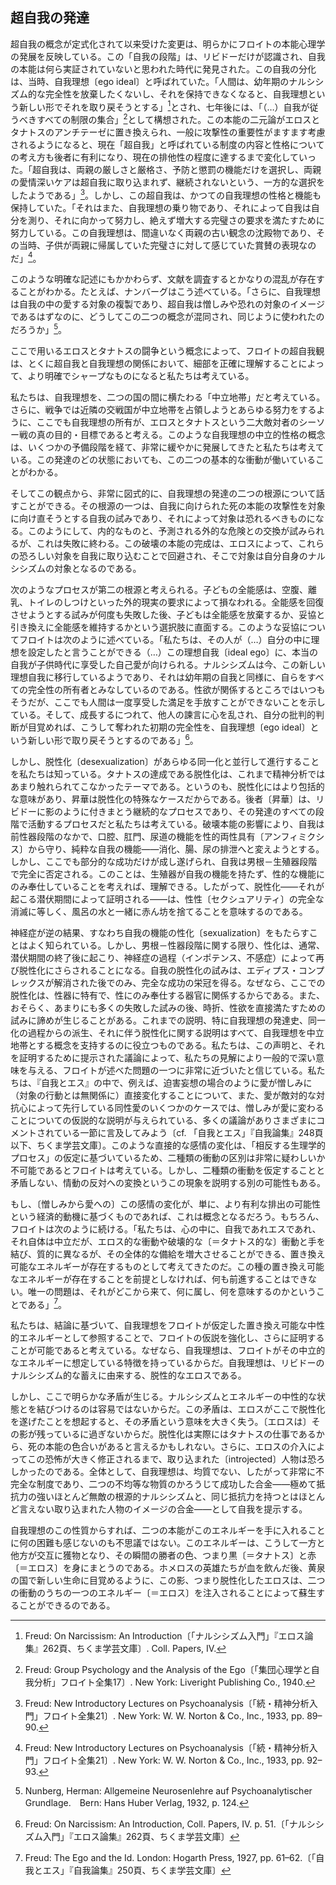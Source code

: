 ## 超自我の発達
<!-- THE DEVELOPMENT OF THE SUPEREGO -->

超自我の概念が定式化されて以来受けた変更は、明らかにフロイトの本能心理学の発展を反映している。この「自我の段階」は、リビドーだけが認識され、自我の本能は何ら実証されていないと思われた時代に発見された。この自我の分化は、当時、自我理想〔ego ideal〕と呼ばれていた。「人間は、幼年期のナルシシズム的な完全性を放棄したくないし、それを保持できなくなると、自我理想という新しい形でそれを取り戻そうとする」[^5]とされ、七年後には、「（…）自我が従うべきすべての制限の集合」[^6]として構想された。この本能の二元論がエロスとタナトスのアンチテーゼに置き換えられ、一般に攻撃性の重要性がますます考慮されるようになると、現在「超自我」と呼ばれている制度の内容と性格についての考え方も後者に有利になり、現在の排他性の程度に達するまで変化していった。「超自我は、両親の厳しさと厳格さ、予防と懲罰の機能だけを選択し、両親の愛情深いケアは超自我に取り込まれず、継続されないという、一方的な選択をしたようである」[^7]。しかし、この超自我は、かつての自我理想の性格と機能も保持していた。「それはまた、自我理想の乗り物であり、それによって自我は自分を測り、それに向かって努力し、絶えず増大する完璧さの要求を満たすために努力している。この自我理想は、間違いなく両親の古い観念の沈殿物であり、その当時、子供が両親に帰属していた完璧さに対して感じていた賞賛の表現なのだ」[^8]。
<!-- The modifications which the concept of the superego has undergone since its formulation clearly mirror the development of the freudian instinct psychology. This 'stage of the ego' was discovered at a time when the libido alone was recognized, and the ego instincts seemed in no way demonstrable. This differentiation in the ego was then called the ego ideal: 'Man does not want to forgo the narcissistic completeness of childhood, and when he cannot hold on to it … he tries to regain it in the new form of the ego ideal.'5 Seven years later it was conceived of as '… the sum of all the restrictions to which the ego is supposed to submit'.6 Following replacement of this instinct dualism by the antithesis of Eros and Thanatos, and to the extent to which in general the importance of aggression was increasingly taken into account, there occurred a shift, in favor of the latter, in the conception of the content and character of the institution now called superego, till the current degree of exclusiveness was reached: 'The superego seems to have made a one-sided selection, to have chosen only the harshness and severity of the parents, their preventive and punitive functions, while their loving care is not taken up and continued by it'.7 This superego, however, retained also the character and the function of the former ego ideal: 'It is also the vehicle of the ego ideal, by which the ego measures itself, toward which it strives, and whose demands for everincreasing perfection it is always striving to fulfil. No doubt this ego ideal is a precipitation of the old idea of the parents, an expression of the admiration 8 which the child felt for the perfection which it at that time ascribed to them.' -->

[^5]: Freud: On Narcissism: An Introduction〔「ナルシシズム入門」『エロス論集』262頁、ちくま学芸文庫〕. Coll. Papers, IV.
[^6]: Freud: Group Psychology and the Analysis of the Ego〔「集団心理学と自我分析」フロイト全集17〕. New York: Liveright Publishing Co., 1940.
[^7]: Freud: New Introductory Lectures on Psychoanalysis〔「続・精神分析入門」フロイト全集21〕. New York: W. W. Norton & Co., Inc., 1933, pp. 89–90.
[^8]: Freud: New Introductory Lectures on Psychoanalysis〔「続・精神分析入門」フロイト全集21〕. New York: W. W. Norton & Co., Inc., 1933, pp. 92–93.

このような明確な記述にもかかわらず、文献を調査するとかなりの混乱が存在することがわかる。たとえば、ナンバーグはこう述べている。「さらに、自我理想は自我の中の愛する対象の複製であり、超自我は憎しみや恐れの対象のイメージであるはずなのに、どうしてこの二つの概念が混同され、同じように使われたのだろうか」[^9]。
<!-- Despite these definite statements, there exists considerable confusion, as a survey of the literature shows. Nunberg, for example, states: 'If, furthermore, the ego ideal is supposed to be a replica of the loved objects in the ego, and the superego an image of the hated and feared objects, how is it that these two 9 concepts were confused, and used interchangeably?' -->
[^9]: Nunberg, Herman: Allgemeine Neurosenlehre auf Psychoanalytischer Grundlage.　Bern: Hans Huber Verlag, 1932, p. 124.

ここで用いるエロスとタナトスの闘争という概念によって、フロイトの超自我観は、とくに超自我と自我理想の関係において、細部を正確に理解することによって、より明確でシャープなものになると私たちは考えている。
<!-- We believe that, with the concept of the struggle between Eros and Thanatos which we here use, Freud's view of the superego will gain in clarity and sharpness by a precise understanding of details, especially in the relationship between superego and ego ideal. -->

私たちは、自我理想を、二つの国の間に横たわる「中立地帯」だと考えている。さらに、戦争では近隣の交戦国が中立地帯を占領しようとあらゆる努力をするように、ここでも自我理想の所有が、エロスとタナトスという二大敵対者のシーソー戦の真の目的・目標であると考える。このような自我理想の中立的性格の概念は、いくつかの予備段階を経て、非常に緩やかに発展してきたと私たちは考えている。この発達のどの状態においても、この二つの基本的な衝動が働いていることがわかる。
<!-- We conceive the ego ideal to be a 'neutral zone', lying between two countries. We believe further that, just as in war every effort is made by neighboring belligerents to occupy at the outset any neutral strip of land, here too the possession of the ego ideal is the real goal and object of the seesaw struggle between the two great opponents, Eros and Thanatos. This conception of the neutral character of the ego ideal is, in our view, a very gradual development, traversing a number of preliminary stages. In every state of this development we find the two basic drives to be at work, and from this point of view one may, very schematically, speak of two roots of ego ideal development. One of these consists of the attempt of the ego to redirect upon objects the aggression of the death instinct, which is aimed against the ego, whereby these objects become something to be feared. There is thus an attempted exchange of an inner for a projected external danger which, however, miscarries. This consummation of the instinct of destruction is parried by Eros by the incorporation of these fearsome objects into the ego, where they become the subject of one's own narcissism. -->

そしてこの観点から、非常に図式的に、自我理想の発達の二つの根源について話すことができる。その根源の一つは、自我に向けられた死の本能の攻撃性を対象に向け直そうとする自我の試みであり、それによって対象は恐れるべきものになる。このようにして、内的なものと、予測される外的な危険との交換が試みられるが、これは失敗に終わる。この破壊の本能の完成は、エロスによって、これらの恐ろしい対象を自我に取り込むことで回避され、そこで対象は自分自身のナルシシズムの対象となるのである。
<!-- , and from this point of view one may, very schematically, speak of two roots of ego ideal development. One of these consists of the attempt of the ego to redirect upon objects the aggression of the death instinct, which is aimed against the ego, whereby these objects become something to be feared. There is thus an attempted exchange of an inner for a projected external danger which, however, miscarries. This consummation of the instinct of destruction is parried by Eros by the incorporation of these fearsome objects into the ego, where they become the subject of one's own narcissism. -->

次のようなプロセスが第二の根源と考えられる。子どもの全能感は、空腹、離乳、トイレのしつけといった外的現実の要求によって損なわれる。全能感を回復させようとする試みが何度も失敗した後、子どもは全能感を放棄するか、妥協と引き換えに全能感を維持するかという選択肢に直面する。このような妥協についてフロイトは次のように述べている。「私たちは、その人が（…）自分の中に理想を設定したと言うことができる（…）この理想自我〔ideal ego〕に、本当の自我が子供時代に享受した自己愛が向けられる。ナルシシズムは今、この新しい理想自我に移行しているようであり、それは幼年期の自我と同様に、自らをすべての完全性の所有者とみなしているのである。性欲が関係するところではいつもそうだが、ここでも人間は一度享受した満足を手放すことができないことを示している。そして、成長するにつれて、他人の諫言に心を乱され、自分の批判的判断が目覚めれば、こうして奪われた初期の完全性を、自我理想〔ego ideal〕という新しい形で取り戻そうとするのである」[^10]。
<!-- The following process may be regarded as the second root. The child's feeling of omnipotence is undermined by the demands of external reality, such as hunger, weaning, toilet training. After a series of unsuccessful attempts to restore its feeling of omnipotence, the child is faced with the alternative of relinquishing it or of maintaining it at the price of a compromise. Such a compromise is described by Freud: 'We may say that the one … has set up an ideal in himself… To this ideal ego is now directed the self-love which the real ego enjoyed in childhood. The narcissism seems to be now displaced on to this new ideal ego, which, like the infantile ego, deems itself the possessor of all perfections. As always where the libido is concerned, here again man has shown himself incapable of giving up a gratification he has once enjoyed. He is not willing to forgo his narcissistic perfection in his childhood; and if, as he develops, he is disturbed by the admonitions of others and his own critical judgment is awakened, he seeks to recover the early perfection, thus wrested 10 from him, in the new form of an ego ideal.' -->

[^10]: Freud: On Narcissism: An Introduction, Coll. Papers, IV. p. 51.〔「ナルシシズム入門」『エロス論集』262頁、ちくま学芸文庫〕

しかし、脱性化〔desexualization〕があらゆる同一化と並行して進行することを私たちは知っている。タナトスの達成である脱性化は、これまで精神分析ではあまり触れられてこなかったテーマである。というのも、脱性化にはより包括的な意味があり、昇華は脱性化の特殊なケースだからである。後者〔昇華〕は、リビドーに影のように付きまとう継続的なプロセスであり、その発達のすべての段階で活動するプロセスだと私たちは考えている。破壊本能の影響により、自我は前性器段階<!-- pregenital stages -->のなかで、口腔、肛門、尿道の機能を性的両性具有〔アンフィミクシス〕から守り、純粋な自我の機能——消化、腸、尿の排泄へと変えようとする。しかし、ここでも部分的な成功だけが成し遂げられ、自我は男根－生殖器段階で完全に否定される。このことは、生殖器が自我の機能を持たず、性的な機能にのみ奉仕していることを考えれば、理解できる。したがって、脱性化——それが起こる潜伏期間によって証明される——は、性性〔セクシュアリティ〕の完全な消滅に等しく、風呂の水と一緒に赤ん坊を捨てることを意味するのである。
<!-- We know, however, that desexualization runs parallel with every identification. Desexualization, which is the achievement of Thanatos, is a subject hitherto little touched upon by psychoanalysis. Desexualization is commonly considered equivalent to sublimation—incorrectly so, in our opinion, because desexualization is more inclusive, and sublimation a special case of desexualization. The latter we imagine as a continual process, following the libido like its shadow, a process active in all stages of its development. Under the influence of the destructive instinct, the ego tries in the pregenital stages to preserve the oral, anal, and urethral functions from sexual amphimixis, and to change them into pure ego functions—ingestion, intestinal and urinary excretions. Even here, as we know, only a partial success is attained, one completely denied the ego in the phallic-genital stage. This is comprehensible when we reflect that the genital does not possess any ego function and only serves the sexual one. Thus desexualization—as is proven by the latent period in which it happens—would equal an extinction of sexuality altogether, would mean throwing out the baby with the bath water. -->

神経症が逆の結果、すなわち自我の機能の性化〔sexualization〕をもたらすことはよく知られている。しかし、男根－性器段階に関する限り、性化は、通常、潜伏期間の終了後に起こり、神経症の過程（インポテンス、不感症）によって再び脱性化にさらされることになる。自我の脱性化の試みは、エディプス・コンプレックスが解消された後でのみ、完全な成功の栄冠を得る。なぜなら、ここでの脱性化は、性器に特有で、性にのみ奉仕する器官に関係するからである。また、おそらく、あまりにも多くの失敗した試みの後、時折、性欲を直接満たすための試みに諦めが生じることがある。これまでの説明、特に自我理想の発達史、同一化の過程からの派生、それに伴う脱性化に関する説明はすべて、自我理想を中立地帯とする概念を支持するのに役立つものである。私たちは、この声明と、それを証明するために提示された議論によって、私たちの見解により一般的で深い意味を与える、フロイトが述べた問題の一つに非常に近づいたと信じている。私たちは、『自我とエス』の中で、例えば、迫害妄想の場合のように愛が憎しみに（対象の行動とは無関係に）直接変化することについて、また、愛が敵対的な対抗心によって先行している同性愛のいくつかのケースでは、憎しみが愛に変わることについての仮説的な説明が与えられている、多くの議論がありさまざまにコメントされている一節に言及してみよう〔cf. 「自我とエス」『自我論集』248頁以下、ちくま学芸文庫〕。このような直接的な感情の変化は、「相反する生理学的プロセス」の仮定に基づいているため、二種類の衝動の区別は非常に疑わしいか不可能であるとフロイトは考えている。しかし、二種類の衝動を仮定することと矛盾しない、情動の反対への変換というこの現象を説明する別の可能性もある。
<!-- It is well known that neurosis leads to the opposite result: the sexualization of the functions of the ego. But as far as the phallic-genital phase is concerned, sexualization, usually occurring after the termination of the latent period, is subjected to a renewed desexualization by the neurotic process (impotence, frigidity). The ego's attempts at desexualization are crowned with complete success only after the resolution of the Oedipus complex because desexualization here concerns the organ specific to, and exclusively serving, sexuality; also perhaps after so many unsuccessful attempts, an occasional resigned giving-over of attempts to satisfy the libido directly may supervene. All the preceding explanations, especially with reference to the developmental history of the ego ideal, its derivation from the process of identification, and the attendant desexualization, serve to support the conception of the ego ideal as a neutral zone. We believe that with this statement, and with the arguments set forth to prove it, we have come very close to one of the problems stated by Freud which gives a more general and deeper meaning to our views. stated by Freud which gives a more general and deeper meaning to our views. We refer to that much discussed and variously commented upon passage in The Ego and the Id, in which there is given a hypothetical explanation of the direct change (independent of the behavior of the object) of love into hate, as, for example, in cases of paranoia persecutoria; also of hate into love in some cases of homosexuality in which love was preceded by hostile rivalry. Such a direct change of affect, Freud believes, makes the differentiation of the two kinds of drive very questionable or impossible, since this change is based on the assumption of 'contrary physiological processes'. There is, however, also another possibility of explaining this phenomenon of the transformation of affect into its opposite which does not contradict postulating two kinds of drive. -->

もし、〔憎しみから愛への〕この感情の変化が、単に、より有利な排出の可能性という経済的動機に基づくものであれば、これは概念となるだろう。もちろん、フロイトは次のように続ける。「私たちは、心の中に、自我であれエスであれ、それ自体は中立だが、エロス的な衝動や破壊的な〔＝タナトス的な〕衝動と手を結び、質的に異なるが、その全体的な備給を増大させることができる、置き換え可能なエネルギーが存在するものとして考えてきたのだ。この種の置き換え可能なエネルギーが存在することを前提としなければ、何も前進することはできない。唯一の問題は、それがどこから来て、何に属し、何を意味するのかということである」[^11]。
<!-- This would be the concept if this change of affect were based merely on the economic motive of a more favorable possibility of discharge. Of course, Freud continues, this hypothesis is based merely upon the assumption: 'We have reckoned as though there existed in the mind—whether in the ego or in the id —a displaceable energy, which is in itself neutral, but is able to join forces either with an erotic or with a destructive impulse, differing qualitatively as they do, and augment its total cathexis. Without assuming the existence of a displaceable energy of this kind we can make no headway. The only question is 11 where it comes from, what it belongs to, and what it signifies.' -->

[^11]: Freud: The Ego and the Id. London: Hogarth Press, 1927, pp. 61–62.〔「自我とエス」『自我論集』250頁、ちくま学芸文庫〕

私たちは、結論に基づいて、自我理想をフロイトが仮定した置き換え可能な中性的エネルギーとして参照することで、フロイトの仮説を強化し、さらに証明することが可能であると考えている。なぜなら、自我理想は、フロイトがその中立的なエネルギーに想定している特徴を持っているからだ。自我理想は、リビドーのナルシシズム的な蓄えに由来する、脱性的なエロスである。
<!-- We believe it possible to strengthen Freud's hypothesis, to lend it added proof, by referring—on the basis of our conclusions—to the ego ideal as that displaceable neutral energy postulated by Freud. This is the less contradictory because the ego ideal has those characteristics which Freud presupposes for that neutral energy: it stems from the narcissistic reserves of the libido, and is desexualized Eros. -->

しかし、ここで明らかな矛盾が生じる。ナルシシズムとエネルギーの中性的な状態とを結びつけるのは容易ではないからだ。この矛盾は、エロスがここで脱性化を遂げたことを想起すると、その矛盾という意味を大きく失う。〔エロスは〕その影が残っているに過ぎないからだ。脱性化は実際にはタナトスの仕事であるから、死の本能の色合いがあると言えるかもしれない。さらに、エロスの介入によってこの恐怖が大きく修正されるまで、取り込まれた〔introjected〕人物は恐ろしかったのである。全体として、自我理想は、均質でない、したがって非常に不完全な制度であり、二つの不均等な物質のかろうじて成功した合金——極めて抵抗力の強いほとんど無敵の根源的ナルシシズムと、同じ抵抗力を持つとはほとんど言えない取り込まれた人物のイメージの合金——として自我を提示する。
<!-- Here, however, arises an apparent contradiction; for it is not easy to join narcissism with a neutral state of energy. This contradiction loses much of its point when one remembers that Eros has here undergone desexualization. Little more than its shadow remains. One might say that there is about it a tincture of the death instinct, since desexualization is, in fact, the work of Thanatos; furthermore, the introjected persons were fearsome till the intervention of Eros, which greatly modified this fear. All in all, the ego ideal presents itself as an unhomogeneous, and hence very incomplete institution, a barely successful alloy of two unequal substances—of the extremely resistant, almost invincible original narcissism with the images of the introjected persons to whom one cannot attribute nearly the same resistance. -->

自我理想のこの性質からすれば、二つの本能がこのエネルギーを手に入れることに何の困難も感じないのも不思議ではない。このエネルギーは、こうして一方と他方が交互に獲物となり、その瞬間の勝者の色、つまり黒〔＝タナトス〕と赤〔＝エロス〕を身にまとうのである。ホメロスの英雄たちが血を飲んだ後、黄泉の国で新しい生命に目覚めるように、この影、つまり脱性化したエロスは、二つの衝動のうちの一つのエネルギー〔＝エロス〕を注入されることによって蘇生することができるのである。
<!-- Little wonder, in view of this nature of the ego ideal, that the two instincts have no difficulty in taking possession of this energy which thus becomes the alternating prey of now the one, now the other, and then wearing the colorsone thinks of black and red—of the victor of the moment. Like Homer's heroes who wake to new life in Hades after they have drunk blood, so can this shadow, the desexualized Eros, be revived through the infusion of the energy of one of the two drives. -->
